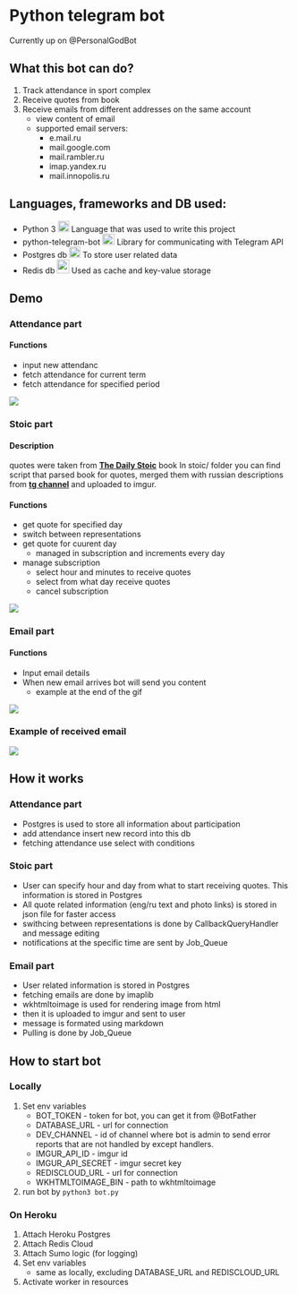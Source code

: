 # Python telegram bot
Currently up on @PersonalGodBot
 
## What this bot can do?
1. Track attendance in sport complex
2. Receive quotes from book
3. Receive emails from different addresses on the same account
    - view content of email
    - supported email servers:
        - e.mail.ru
        - mail.google.com
        - mail.rambler.ru
        - imap.yandex.ru
        - mail.innopolis.ru





## Languages, frameworks and DB used:
- Python 3 <img src="https://i.imgur.com/y7tcFgi.png" width="20" height="20"> Language that was used to write this project
- python-telegram-bot <img src="https://i.imgur.com/UKJsJr4.png" width="22" height="20"> Library for communicating with Telegram API
- Postgres db <img src="https://i.imgur.com/ecH4YUr.png" width="20" height="20"> To store user related data
- Redis db <img src="https://i.imgur.com/lffb06o.png" width="22" height="25"> Used as cache and key-value storage

## Demo

### Attendance part
#### Functions
- input new attendanc
- fetch attendance for current term
- fetch attendance for specified period

![](https://i.imgur.com/41aezAY.gif)

### Stoic part
#### Description
quotes were taken from **[The Daily Stoic](https://www.ozon.ru/context/detail/id/141024625/)** book
In stoic/ folder you can find script that parsed book for quotes, merged them with russian descriptions from **[tg channel](https://t.me/modern_stoicism)** and uploaded to imgur.
#### Functions
- get quote for specified day
- switch between representations
- get quote for cuurent day 
    - managed in subscription and increments every day
- manage subscription
    - select hour and minutes to receive quotes
    - select from what day receive quotes
    - cancel subscription

![](https://i.imgur.com/5IWNEkN.gif)

### Email part
#### Functions
- Input email details
- When new email arrives bot will send you content
    - example at the end of the gif

![](https://i.imgur.com/K6HlP3B.gif)

### Example of received email
![](https://i.imgur.com/RdQUovH.png)

## How it works

### Attendance part
- Postgres is used to store all information about participation
- add attendance insert new record into this db
- fetching attendance use select with conditions

### Stoic part
- User can specify hour and day from what to start receiving quotes. This information is stored in Postgres
- All quote related information (eng/ru text and photo links) is stored in json file for faster access
- swithcing between representations is done by CallbackQueryHandler and message editing
- notifications at the specific time are sent by Job_Queue

### Email part 
- User related information is stored in Postgres
- fetching emails are done by imaplib
- wkhtmltoimage is used for rendering image from html
- then it is uploaded to imgur and sent to user
- message is formated using markdown
- Pulling is done by Job_Queue

## How to start bot 
### Locally
1. Set env variables
    - BOT_TOKEN - token for bot, you can get it from @BotFather
    - DATABASE_URL - url for connection
    - DEV_CHANNEL - id of channel where bot is admin to send error reports that are not handled by except handlers.
    - IMGUR_API_ID - imgur id
    - IMGUR_API_SECRET - imgur secret key
    - REDISCLOUD_URL - url for connection
    - WKHTMLTOIMAGE_BIN - path to wkhtmltoimage
2. run bot by `python3 bot.py`
### On Heroku
1. Attach Heroku Postgres
2. Attach Redis Cloud
3. Attach Sumo logic (for logging)
4. Set env variables 
    - same as locally, excluding DATABASE_URL and REDISCLOUD_URL
5. Activate worker in resources
